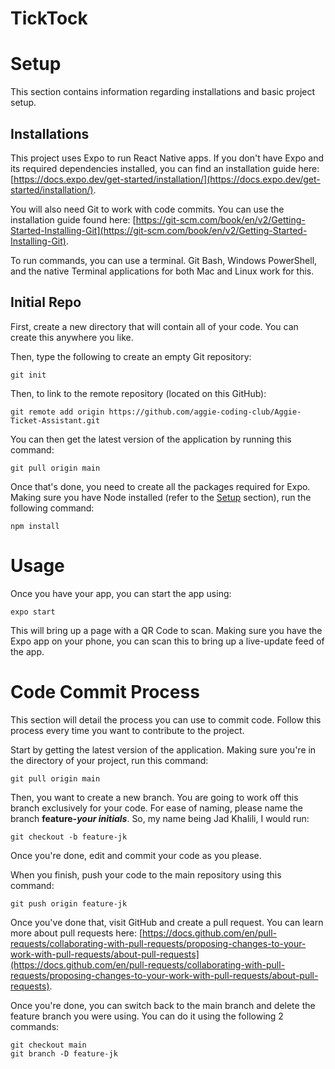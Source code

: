 # TickTock
# Setup
This section contains information regarding installations and basic project setup.

## Installations
This project uses Expo to run React Native apps. If you don't have Expo and its required dependencies installed, you can find an installation guide here: [https://docs.expo.dev/get-started/installation/](https://docs.expo.dev/get-started/installation/).

You will also need Git to work with code commits. You can use the installation guide found here: [https://git-scm.com/book/en/v2/Getting-Started-Installing-Git](https://git-scm.com/book/en/v2/Getting-Started-Installing-Git).

To run commands, you can use a terminal. Git Bash, Windows PowerShell, and the native Terminal applications for both Mac and Linux work for this.

## Initial Repo
First, create a new directory that will contain all of your code. You can create this anywhere you like.

Then, type the following to create an empty Git repository:

    git init

Then, to link to the remote repository (located on this GitHub):

    git remote add origin https://github.com/aggie-coding-club/Aggie-Ticket-Assistant.git

You can then get the latest version of the application by running this command:

    git pull origin main

Once that's done, you need to create all the packages required for Expo. Making sure you have Node installed (refer to the [Setup](#Setup) section), run the following command:

    npm install


# Usage
Once you have your app, you can start the app using:

    expo start

This will bring up a page with a QR Code to scan. Making sure you have the Expo app on your phone, you can scan this to bring up a live-update feed of the app.

# Code Commit Process
This section will detail the process you can use to commit code. Follow this process every time you want to contribute to the project.


Start by getting the latest version of the application. Making sure you're in the directory of your project, run this command:

    git pull origin main

Then, you want to create a new branch. You are going to work off this branch exclusively for your code. For ease of naming, please name the branch **feature-*your initials***. So, my name being Jad Khalili, I would run:

    git checkout -b feature-jk

Once you're done, edit and commit your code as you please.

When you finish, push your code to the main repository using this command:

    git push origin feature-jk

Once you've done that, visit GitHub and create a pull request. You can learn more about pull requests here: [https://docs.github.com/en/pull-requests/collaborating-with-pull-requests/proposing-changes-to-your-work-with-pull-requests/about-pull-requests](https://docs.github.com/en/pull-requests/collaborating-with-pull-requests/proposing-changes-to-your-work-with-pull-requests/about-pull-requests).

Once you're done, you can switch back to the main branch and delete the feature branch you were using. You can do it using the following 2 commands:

    git checkout main
    git branch -D feature-jk
